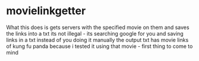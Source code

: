 # movielinkgetter
What this does is gets servers with the specified movie on them and saves the links into a txt
its not illegal - its searching google for you and saving links in a txt instead of you doing it manually
the output txt has movie links of kung fu panda because i tested it using that movie - first thing to come to mind
